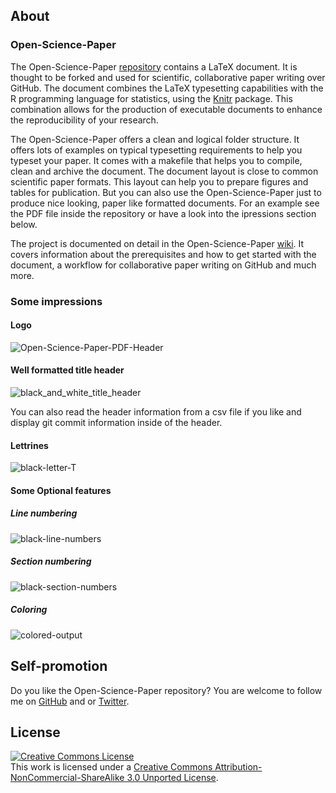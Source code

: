 ## About

### Open-Science-Paper

The Open-Science-Paper
[repository](https://github.com/cpfaff/Open-Science-Paper) contains a LaTeX
document. It is thought to be forked and used for scientific, collaborative
paper writing over GitHub. The document combines the LaTeX typesetting
capabilities with the R programming language for statistics, using the
[Knitr](http://yihui.name/knitr/) package. This combination allows for the
production of executable documents to enhance the reproducibility
of your research.

The Open-Science-Paper offers a clean and logical folder structure. It offers
lots of examples on typical typesetting requirements to help you typeset your
paper. It comes with a makefile that helps you to compile, clean and archive
the document. The document layout is close to common scientific paper formats.
This layout can help you to prepare figures and tables for publication. But you
can also use the Open-Science-Paper just to produce nice looking, paper like
formatted documents. For an example see the PDF file inside the repository or
have a look into the ipressions section below.

The project is documented on detail in the Open-Science-Paper
[wiki](https://github.com/cpfaff/Open-Science-Paper/wiki). It covers information
about the prerequisites and how to get started with the document, a workflow for
collaborative paper writing on GitHub and much more.

### Some impressions

#### Logo

![Open-Science-Paper-PDF-Header](https://dl.dropbox.com/u/844606/Open-Science-Paper-Documentation/open-science-papers-logo.png)

#### Well formatted title header

![black_and_white_title_header](https://dl.dropbox.com/u/844606/Open-Science-Paper-Documentation/black_paper_header_frameless.png)

You can also read the header information from a csv file if you like and display git commit information inside of the header.

#### Lettrines

![black-letter-T](https://dl.dropbox.com/u/844606/Open-Science-Paper-Documentation/black_paper_introduction_big_letter_T.png)

#### Some Optional features

##### Line numbering

![black-line-numbers](https://dl.dropbox.com/u/844606/Open-Science-Paper-Documentation/black_line_numbers.png)

##### Section numbering

![black-section-numbers](https://dl.dropbox.com/u/844606/Open-Science-Paper-Documentation/black_section_numbers.png)

##### Coloring

![colored-output](https://dl.dropbox.com/u/844606/Open-Science-Paper-Documentation/color_paper_title_header.png)

## Self-promotion

Do you like the Open-Science-Paper repository? You are welcome
to follow me on [GitHub](https://github.com/cpfaff) and or
[Twitter](http://twitter.com/ctpfaff).

## License

<a rel="license" href="http://creativecommons.org/licenses/by-nc-sa/3.0/"><img alt="Creative Commons License" style="border-width:0" src="http://i.creativecommons.org/l/by-nc-sa/3.0/88x31.png" /></a><br />This work is licensed under a <a rel="license" href="http://creativecommons.org/licenses/by-nc-sa/3.0/">Creative Commons Attribution-NonCommercial-ShareAlike 3.0 Unported License</a>.
